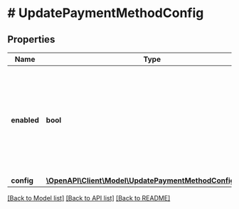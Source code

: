 # # UpdatePaymentMethodConfig

## Properties

Name | Type | Description | Notes
------------ | ------------- | ------------- | -------------
**enabled** | **bool** | Whether the payment method is enabled, leave null or unspecified to not change current setting | [optional]
**config** | [**\OpenAPI\Client\Model\UpdatePaymentMethodConfigConfig**](UpdatePaymentMethodConfigConfig.md) |  | [optional]

[[Back to Model list]](../../README.md#models) [[Back to API list]](../../README.md#endpoints) [[Back to README]](../../README.md)
